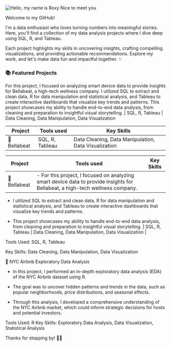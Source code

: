 ![Hello, my name is Roxy  Nice to meet you](https://github.com/user-attachments/assets/763cc90a-4c02-4de5-830e-ff098de64faf)

Welcome to my GitHub! 

I'm a data enthusiast who loves turning numbers into meaningful stories. Here, you'll find a collection of my data analysis projects where I dive deep using SQL, R, and Tableau. 

Each project highlights my skills in uncovering insights, crafting compelling visualizations, and providing actionable recommendations. Explore my work, and let's make data fun and impactful together. ✨


### 📚 Featured Projects
For this project, I focused on analyzing smart device data to provide insights for Bellabeat, a high-tech wellness company.
I utilized SQL to extract and clean data, R for data manipulation and statistical analysis, and Tableau to create interactive dashboards that visualize key trends and patterns.
This project showcases my ability to handle end-to-end data analysis, from cleaning and preparation to insightful visual storytelling. | SQL, R, Tableau | Data Cleaning, Data Manipulation, Data Visualization 

| Project | Tools used | Key Skills |
| ------- | ----------- | ----------- |
| 📌 Bellabeat | SQL, R, Tableau | Data Cleaning, Data Manipulation, Data Visualization |


| Project | Tools used | Key Skills |
| ------- | -------- | -------- |
| 📌 Bellabeat | - For this project, I focused on analyzing smart device data to provide insights for Bellabeat, a high-tech wellness company.
  
- I utilized SQL to extract and clean data, R for data manipulation and statistical analysis, and Tableau to create interactive dashboards that visualize key trends and patterns.
  
- This project showcases my ability to handle end-to-end data analysis, from cleaning and preparation to insightful visual storytelling. | SQL, R, Tableau | Data Cleaning, Data Manipulation, Data Visualization |



Tools Used: SQL, R, Tableau

Key Skills: Data Cleaning, Data Manipulation, Data Visualization

📌 NYC Airbnb Exploratory Data Analysis
- In this project, I performed an in-depth exploratory data analysis (EDA) of the NYC Airbnb dataset using R.
  
- The goal was to uncover hidden patterns and trends in the data, such as popular neighborhoods, price distributions, and seasonal effects.
  
- Through this analysis, I developed a comprehensive understanding of the NYC Airbnb market, which could inform strategic decisions for hosts and potential investors.

Tools Used: R
Key Skills: Exploratory Data Analysis, Data Visualization, Statistical Analysis

Thanks for stopping by! 👋🏽
